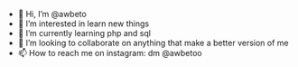 - 👋 Hi, I’m @awbeto
- 👀 I’m interested in learn new things
- 🌱 I’m currently learning php and sql
- 💞️ I’m looking to collaborate on anything that make a better version of me
- 📫 How to reach me on instagram: dm @awbetoo
